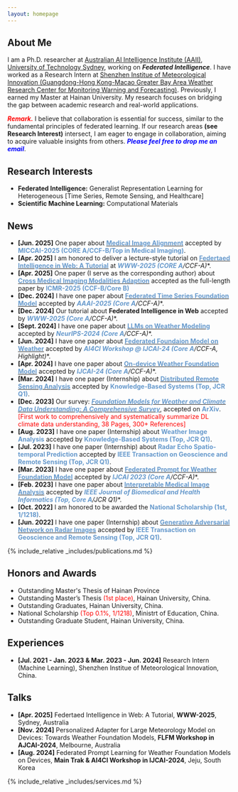 ```yaml
---
layout: homepage
---
```


## About Me

I am a Ph.D. researcher at [Australian AI Intelligence Institute (AAII)](https://www.uts.edu.au/research/australian-artificial-intelligence-institute), [University of Technology Sydney](https://www.uts.edu.au/), working on ***Federated Intelligence***. I have worked as a Research Intern at [Shenzhen Institue of Meteorological Innovation (Guangdong-Hong Kong-Macao Greater Bay Area Weather Research Center for Monitoring Warning and Forecasting)](https://weather.sz.gov.cn/gbamwf/zhongxingaikuang/). Previously, I earned my Master at Hainan University. My research focuses on bridging the gap between academic research and real-world applications.

***<span style="color: Red;">Remark.</span>*** I believe that collaboration is essential for success, similar to the fundamental principles of federated learning. If our research areas **(see Research Interest)** intersect, I am eager to engage in collaboration, aiming to acquire valuable insights from others. ***<span style="color: blue;">Please feel free to drop me an email</span>***.

## Research Interests

- **Federated Intelligence:** Generalist Representation Learning for Heterogeneous [Time Series, Remote Sensing, and Healthcare]
- **Scientific Machine Learning:** Computational Materials

## News
- **[Jun. 2025]** One paper about [**<span style="color: #6699cc; font-weight: bold;">Medical Image Alignment</span>**](https://www2025.thewebconf.org/accepted-tutorials) accepted by **<span style="color: #6699cc; font-weight: bold;">MICCAI-2025 (CORE A/CCF-B/Top in Medical Imaging)</span>**.
- **[Apr. 2025]** I am honored to deliver a lecture-style tutorial on [**<span style="color: #6699cc; font-weight: bold;">Federtaed Intelligence in Web: A Tutorial</span>**](https://www2025.thewebconf.org/accepted-tutorials) at **<span style="color: #6699cc; font-weight: bold;">WWW-2025 (CORE A*/CCF-A)</span>**.
- **[Apr. 2025]** One paper (I serve as the corresponding author) about [**<span style="color: #6699cc; font-weight: bold;">Cross Medical Imaging Modalities Adaption</span>**](https://arxiv.org/pdf/2412.08906) accepted as the full-length paper by **<span style="color: #6699cc; font-weight: bold;">ICMR-2025 (CCF-B/Core B)</span>**
- **[Dec. 2024]** I have one paper about [**<span style="color: #6699cc; font-weight: bold;">Federated Time Series Foundation Model</span>**](https://arxiv.org/pdf/2412.08906) accepted by **<span style="color: #6699cc; font-weight: bold;">AAAI-2025 (Core A*/CCF-A)</span>**.
- **[Dec. 2024]** Our tutorial about **Federated Intelligence in Web** accepted by  **<span style="color: #6699cc; font-weight: bold;">WWW-2025 (Core A*/CCF-A)</span>**.
- **[Sept. 2024]** I have one paper about [**<span style="color: #6699cc; font-weight: bold;">LLMs on Weather Modeling</span>**](https://arxiv.org/pdf/2405.20348) accepted by **<span style="color: #6699cc; font-weight: bold;">NeurIPS-2024 (Core A*/CCF-A)</span>**.
- **[Jun. 2024]** I have one paper about [**<span style="color: #6699cc; font-weight: bold;">Federated Foundaion Model on Weather</span>**](https://openreview.net/pdf?id=VpMYKivGVE) accepted by **<span style="color: #6699cc; font-weight: bold;">AI4CI Workshop @ IJCAI-24 (Core A*/CCF-A, Highlight)</span>**.
- **[Apr. 2024]** I have one paper about [**<span style="color: #6699cc; font-weight: bold;">On-device Weather Foundation Model</span>**](https://arxiv.org/pdf/2305.14244) accepted by **<span style="color: #6699cc; font-weight: bold;">IJCAI-24 (Core A*/CCF-A)</span>**.
- **[Mar. 2024]** I have one paper (Internship) about [**<span style="color: #6699cc; font-weight: bold;">Distributed Remote Sensing Analysis</span>**](https://www.sciencedirect.com/science/article/abs/pii/S0950705124003290) accepted by **<span style="color: #6699cc; font-weight: bold;">Knowledge-Based Systems (Top, JCR Q1)</span>**.
- **[Dec. 2023]** Our survey: [***<span style="color: #6699cc; font-weight: bold;">Foundation Models for Weather and Climate Data Understanding: A Comprehensive Survey</span>***](https://arxiv.org/pdf/2312.03014), accepted on **<span style="color: #6699cc; font-weight: bold;">ArXiv</span>**. <span style="color: red;">[First work to comprehensively and systematically summarize DL climate data understanding, 38 Pages, 300+ References]</span>
- **[Aug. 2023]** I have one paper (Internship) about **<span style="color: #6699cc; font-weight: bold;">Weather Image Analysis</span>** accepted by **<span style="color: #6699cc; font-weight: bold;">Knowledge-Based Systems (Top, JCR Q1)</span>**.
- **[Jul. 2023]** I have one paper (Internship) about **<span style="color: #6699cc; font-weight: bold;">Radar Echo Spatio-temporal Prediction</span>** accepted by **<span style="color: #6699cc; font-weight: bold;">IEEE Transaction on Geoscience and Remote Sensing (Top, JCR Q1)</span>**.
- **[Mar. 2023]** I have one paper about [**<span style="color: #6699cc; font-weight: bold;">Federated Prompt for Weather Foundation Model</span>**](https://www.ijcai.org/proceedings/2023/0393.pdf) accepted by **<span style="color: #6699cc; font-weight: bold;">IJCAI 2023 (Core A*/CCF-A)</span>**.
- **[Feb. 2023]** I have one paper about [**<span style="color: #6699cc; font-weight: bold;">Interpretable Medical Image Analysis</span>**](https://ieeexplore.ieee.org/document/10050021?denied=) accepted by **<span style="color: #6699cc; font-weight: bold;">IEEE Journal of Biomedical and Health Informatics (Top, Core A*/JCR Q1)</span>**.
- **[Oct. 2022]** I am honored to be awarded the **<span style="color: #6699cc; font-weight: bold;">National Scholarship (1st, 1/1218)</span>**.
- **[Jun. 2022]** I have one paper (Internship) about [**<span style="color: #6699cc; font-weight: bold;">Generative Adversarial Network on Radar Images</span>**](https://ieeexplore.ieee.org/document/10050021?denied=) accepted by **<span style="color: #6699cc; font-weight: bold;">IEEE Transaction on Geoscience and Remote Sensing (Top, JCR Q1)</span>**.

{% include_relative _includes/publications.md %}

## Honors and Awards
- Outstanding Master's Thesis of Hainan Province
- Outstanding Master’s Thesis <span style="color: red;">(1st place)</span>, Hainan University, China.
- Outstanding Graduates, Hainan University, China.
- National Scholarship <span style="color: red;">(Top 0.1%, 1/1218)</span>, Ministrt of Education, China.
- Outstanding Graduate Student, Hainan University, China.

## Experiences
- **[Jul. 2021 - Jan. 2023 & Mar. 2023 - Jun. 2024]** Research Intern (Machine Learning), Shenzhen Institue of Meteorological Innovation, China.

## Talks
- **[Apr. 2025]** Federtaed Intelligence in Web: A Tutorial, **WWW-2025**, Sydney, Australia
- **[Nov. 2024]** Personalized Adapter for Large Meteorology Model on Devices: Towards Weather Foundation Models, **FLFM Workshop in AJCAI-2024**, Melbourne, 
Australia
- **[Aug. 2024]** Federated Prompt Learning for Weather Foundation Models on Devices, **Main Trak & AI4CI Workshop in IJCAI-2024**, Jeju, 
South Korea

{% include_relative _includes/services.md %}
